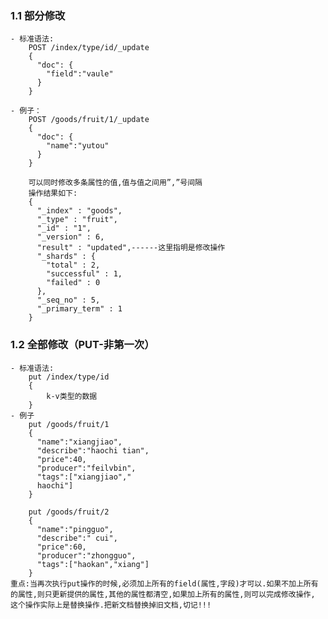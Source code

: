 ### 1.1 部分修改
	- 标准语法:
		POST /index/type/id/_update
		{
		  "doc": {
			"field":"vaule"
		  }
		}
	
	- 例子：
		POST /goods/fruit/1/_update
		{
		  "doc": {
			"name":"yutou"
		  }
		}

		可以同时修改多条属性的值,值与值之间用”,”号间隔
		操作结果如下:
		{
		  "_index" : "goods",
		  "_type" : "fruit",
		  "_id" : "1",
		  "_version" : 6,
		  "result" : "updated",------这里指明是修改操作
		  "_shards" : {
			"total" : 2,
			"successful" : 1,
			"failed" : 0
		  },
		  "_seq_no" : 5,
		  "_primary_term" : 1
		}
		
### 1.2 全部修改（PUT-非第一次）
	- 标准语法:
		put /index/type/id
		{
			k-v类型的数据
		}
	- 例子
		put /goods/fruit/1
		{
		  "name":"xiangjiao",
		  "describe":"haochi tian",
		  "price":40,
		  "producer":"feilvbin",
		  "tags":["xiangjiao","
		  haochi"]
		}

		put /goods/fruit/2
		{
		  "name":"pingguo",
		  "describe":" cui",
		  "price":60,
		  "producer":"zhongguo",
		  "tags":["haokan","xiang"]
		}
	重点:当再次执行put操作的时候,必须加上所有的field(属性,字段)才可以.如果不加上所有的属性,则只更新提供的属性,其他的属性都清空,如果加上所有的属性,则可以完成修改操作,
	这个操作实际上是替换操作.把新文档替换掉旧文档,切记!!!
